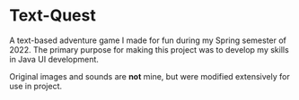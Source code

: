 # Text-Quest

A text-based adventure game I made for fun during my Spring semester of 2022. The primary purpose for making this project was to develop my skills in Java UI development.

Original images and sounds are **not** mine, but were modified extensively for use in project.
